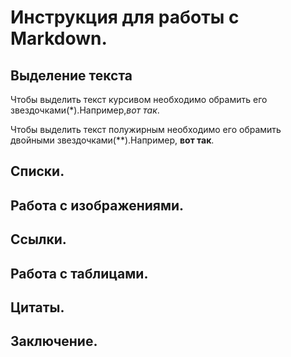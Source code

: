 # Инструкция для работы с Markdown.

## Выделение текста

Чтобы выделить текст курсивом необходимо обрамить его звездочками(*).Например,*вот так*.

Чтобы выделить текст полужирным необходимо его обрамить двойными звездочками(**).Например, **вот так**.

## Списки.

## Работа с изображениями.

## Ссылки.

## Работа с таблицами.

## Цитаты.

## Заключение.